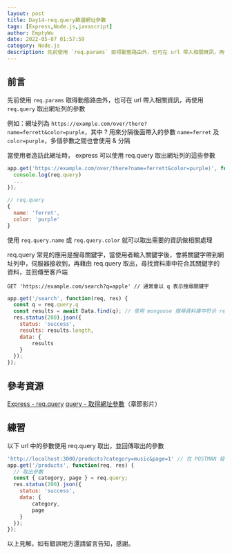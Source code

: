 ```yaml
---
layout: post
title: Day14-req.query篩選網址參數
tags: [Express,Node.js,javascript]
author: EmptyWu
date: 2022-05-07 01:57:59
category: Node.js
description: 先前使用 `req.params` 取得動態路由外，也可在 url 帶入相關資訊，再使用 `req.query` 取出網址列的參數
---
```



## 前言
先前使用 `req.params` 取得動態路由外，也可在 url 帶入相關資訊，再使用 `req.query` 取出網址列的參數
<!--more-->

例如：網址列為 `https://example.com/over/there?name=ferrett&color=purple`，其中 ? 用來分隔後面帶入的參數 `name=ferret` 及 `color=purple`，多個參數之間也會使用 & 分隔

當使用者造訪此網址時， express 可以使用 req.query 取出網址列的這些參數 
```javascript
app.get('https://example.com/over/there?name=ferrett&color=purple)', function(req, res) {
  console.log(req.query)
  ...
});

// req.query
{ 
  name: 'ferret',
  color: 'purple'
}
```
使用 `req.query.name` 或 `req.query.color` 就可以取出需要的資訊做相關處理

req.query 常見的應用是搜尋關鍵字，當使用者輸入關鍵字後，會將關鍵字帶到網址列中，伺服器接收到，再藉由 req.query 取出，尋找資料庫中符合其關鍵字的資料，並回傳至客戶端

```
GET 'https://example.com/search?q=apple' // 通常會以 q 表示搜尋關鍵字
```
```javascript
app.get('/search', function(req, res) {
  const q = req.query.q
  const results = await Data.find(q); // 使用 mongoose 搜尋資料庫中符合 req.query.q 的資料
  res.status(200).json({
    status: 'success',
    results: results.length,
    data: {
        results
    }
  });
});
```


## 參考資源

[Express - req.query](https://expressjs.com/zh-tw/api.html#req.query)
[query - 取得網址參數](https://courses.hexschool.com/courses/1670869/lectures/39299606)（章節影片）

## 練習

以下 url 中的參數使用 req.query 取出，並回傳取出的參數
```javascript
'http://localhost:3000/products?category=music&page=1' // 在 POSTMAN 發出 GET 請求
app.get('/products', function(req, res) {
  // 取出參數
  const { category, page } = req.query;
  res.status(200).json({
    status: 'success',
    data: {
        category,
        page
    }
  });
});
```

以上見解，如有錯誤地方還請留言告知，感謝。